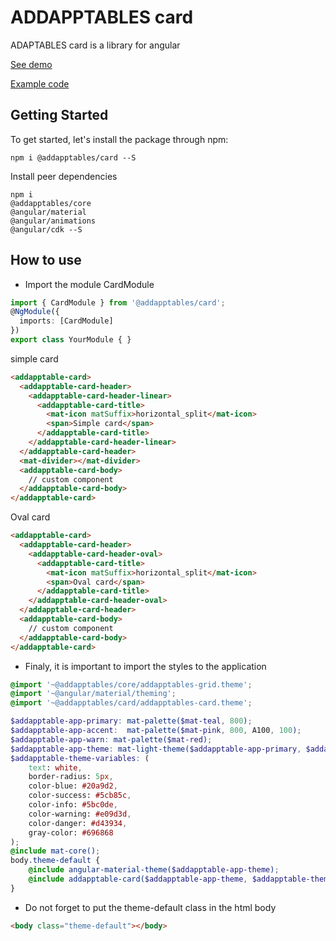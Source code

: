 # ADDAPPTABLES card

ADAPTABLES card is a library for angular

[See demo](http://addapptables.com/admin/components/cards)

[Example code](https://stackblitz.com/edit/angular-card-addapptables)

## Getting Started
To get started, let's install the package through npm:

```
npm i @addapptables/card --S
```

Install peer dependencies

```
npm i
@addapptables/core
@angular/material
@angular/animations
@angular/cdk --S
```

## How to use

- Import the module CardModule

```typescript
import { CardModule } from '@addapptables/card';
@NgModule({
  imports: [CardModule]
})
export class YourModule { }
```

simple card
```html
<addapptable-card>
  <addapptable-card-header>
    <addapptable-card-header-linear>
      <addapptable-card-title>
        <mat-icon matSuffix>horizontal_split</mat-icon>
        <span>Simple card</span>
      </addapptable-card-title>
    </addapptable-card-header-linear>
  </addapptable-card-header>
  <mat-divider></mat-divider>
  <addapptable-card-body>
    // custom component
  </addapptable-card-body>
</addapptable-card>
```

Oval card
```html
<addapptable-card>
  <addapptable-card-header>
    <addapptable-card-header-oval>
      <addapptable-card-title>
        <mat-icon matSuffix>horizontal_split</mat-icon>
        <span>Oval card</span>
      </addapptable-card-title>
    </addapptable-card-header-oval>
  </addapptable-card-header>
  <addapptable-card-body>
    // custom component
  </addapptable-card-body>
</addapptable-card>
```

- Finaly, it is important to import the styles to the application

```scss
@import '~@addapptables/core/addapptables-grid.theme';
@import '~@angular/material/theming';
@import '~@addapptables/card/addapptables-card.theme';

$addapptable-app-primary: mat-palette($mat-teal, 800);
$addapptable-app-accent:  mat-palette($mat-pink, 800, A100, 100);
$addapptable-app-warn: mat-palette($mat-red);
$addapptable-app-theme: mat-light-theme($addapptable-app-primary, $addapptable-app-accent, $addapptable-app-warn);
$addapptable-theme-variables: (
    text: white,
    border-radius: 5px,
    color-blue: #20a9d2,
    color-success: #5cb85c,
    color-info: #5bc0de,
    color-warning: #e09d3d,
    color-danger: #d43934,
    gray-color: #696868
);
@include mat-core();
body.theme-default {
    @include angular-material-theme($addapptable-app-theme);
    @include addapptable-card($addapptable-app-theme, $addapptable-theme-variables);
}
```

- Do not forget to put the theme-default class in the html body

```html
<body class="theme-default"></body>
```
